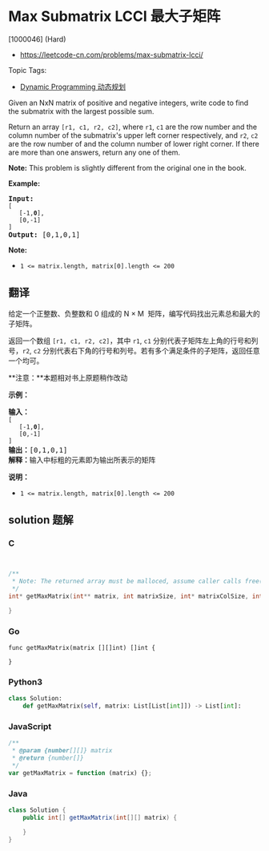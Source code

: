 # Max Submatrix LCCI 最大子矩阵

[1000046] (Hard)

- https://leetcode-cn.com/problems/max-submatrix-lcci/

Topic Tags:

- [Dynamic Programming 动态规划](https://leetcode-cn.com/tag/dynamic-programming/)

Given an NxN matrix of positive and negative integers, write code to find the submatrix with the largest possible sum.

Return an array `[r1, c1, r2, c2]`, where `r1`, `c1` are the row number and the column number of the submatrix's upper left corner respectively, and `r2`, `c2` are the row number of and the column number of lower right corner. If there are more than one answers, return any one of them.

**Note:** This problem is slightly different from the original one in the book.

**Example:**

<pre><strong>Input:
</strong><code>[
&nbsp;  [-1,<strong>0</strong>],
&nbsp;  [0,-1]
]</code>
<strong>Output: </strong>[0,1,0,1]</pre>

**Note:**

- `1 <= matrix.length, matrix[0].length <= 200`

## 翻译

给定一个正整数、负整数和 0 组成的 N × M  矩阵，编写代码找出元素总和最大的子矩阵。

返回一个数组 `[r1, c1, r2, c2]`，其中 `r1`, `c1` 分别代表子矩阵左上角的行号和列号，`r2`, `c2` 分别代表右下角的行号和列号。若有多个满足条件的子矩阵，返回任意一个均可。

**注意：**本题相对书上原题稍作改动

**示例：**

<pre><strong>输入：
</strong><code>[
&nbsp;  [-1,<strong>0</strong>],
&nbsp;  [0,-1]
]</code>
<strong>输出：</strong>[0,1,0,1]
<strong>解释：</strong>输入中标粗的元素即为输出所表示的矩阵</pre>

**说明：**

- `1 <= matrix.length, matrix[0].length <= 200`

## solution 题解

### C

```c


/**
 * Note: The returned array must be malloced, assume caller calls free().
 */
int* getMaxMatrix(int** matrix, int matrixSize, int* matrixColSize, int* returnSize){

}


```

### Go

```golang
func getMaxMatrix(matrix [][]int) []int {

}
```

### Python3

```python
class Solution:
    def getMaxMatrix(self, matrix: List[List[int]]) -> List[int]:
```

### JavaScript

```javascript
/**
 * @param {number[][]} matrix
 * @return {number[]}
 */
var getMaxMatrix = function (matrix) {};
```

### Java

```java
class Solution {
    public int[] getMaxMatrix(int[][] matrix) {

    }
}
```
